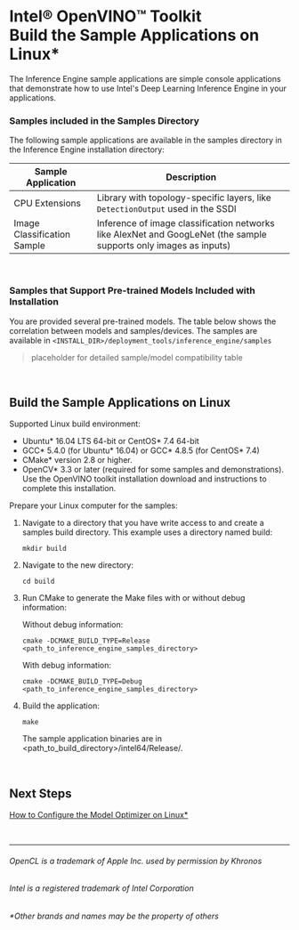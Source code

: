 

# Intel® OpenVINO™ Toolkit <br>Build the Sample Applications on Linux*

The Inference Engine sample applications are simple console applications that demonstrate how to use Intel's Deep Learning Inference Engine in your applications.

### Samples included in the Samples Directory

The following sample applications are available in the samples directory in the Inference Engine installation directory:

| Sample Application  | Description |
| ------------- | ------------- |
| CPU Extensions | Library with topology-specific layers, like `DetectionOutput` used in the SSDl  |
| Image Classification Sample | Inference of image classification networks like AlexNet and GoogLeNet (the sample supports only images as inputs) |

<br>

### Samples that Support Pre-trained Models Included with Installation

You are provided several pre-trained models. The table below shows the correlation between models and samples/devices.  The samples are available in `<INSTALL_DIR>/deployment_tools/inference_engine/samples`

> placeholder for detailed sample/model compatibility table

<br>

## Build the Sample Applications on Linux

Supported Linux build environment:

<ul>
  <li>Ubuntu* 16.04 LTS 64-bit or CentOS* 7.4 64-bit</li>
<li>GCC* 5.4.0 (for Ubuntu* 16.04) or GCC* 4.8.5 (for CentOS* 7.4)</li>
<li>CMake* version 2.8 or higher.</li>
<li>OpenCV* 3.3 or later (required for some samples and demonstrations). Use the OpenVINO toolkit installation download and instructions to complete this installation.</li>
</ul>

Prepare your Linux computer for the samples:

<ol>
<li>Navigate to a directory that you have write access to and create a samples build directory. This example uses a directory named build:</li>

    mkdir build

<li> Navigate to the new directory:</li>

    cd build

<li> Run CMake to generate the Make files with or without debug information:

Without debug information:

    cmake -DCMAKE_BUILD_TYPE=Release <path_to_inference_engine_samples_directory>

With debug information:

    cmake -DCMAKE_BUILD_TYPE=Debug <path_to_inference_engine_samples_directory>

<li> Build the application:

    make

The sample application binaries are in <path_to_build_directory>/intel64/Release/.

</ol>

<br>

## Next Steps

[How to Configure the Model Optimizer on Linux*](https://github.com/hunnel/openVINO_install_guide_linux_without_FPGA/blob/master/configure_model_optimizer_linux.md)

<br>


***

###### OpenCL is a trademark of Apple Inc. used by permission by Khronos   
###### Intel is a registered trademark of Intel Corporation
###### &ast;Other brands and names may be the property of others
